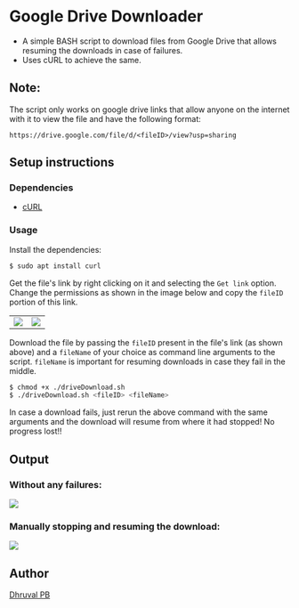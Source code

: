 # Google Drive Downloader

* A simple BASH script to download files from Google Drive that allows resuming the downloads in case of failures.
* Uses cURL to achieve the same.

## Note: 

The script only works on google drive links that allow anyone on the internet with it to view the file and have the following format:

```
https://drive.google.com/file/d/<fileID>/view?usp=sharing
```

## Setup instructions

### Dependencies

- [cURL](https://curl.se/)

### Usage

Install the dependencies:
```bash
$ sudo apt install curl
```

Get the file's link by right clicking on it and selecting the `Get link` option. Change the permissions as shown in the image below and copy the `fileID` portion of this link.
<table>
    <tr>
        <td valign="top"><img src="https://imgur.com/uiVIR45.jpg"></td>
        <td valign="top"><img src="https://imgur.com/wpyKx8d.jpg"></td>
    </tr>
</table>

Download the file by passing the `fileID` present in the file's link (as shown above) and a `fileName` of your choice as command line arguments to the script. `fileName` is important for resuming downloads in case they fail in the middle.

```bash
$ chmod +x ./driveDownload.sh
$ ./driveDownload.sh <fileID> <fileName> 
```

In case a download fails, just rerun the above command with the same arguments and the download will resume from where it had stopped! 
No progress lost!!

## Output

### Without any failures:

<img src="https://imgur.com/NLIFvll.jpg">

### Manually stopping and resuming the download:

<img src="https://imgur.com/BMu0nKu.jpg">

## Author

[Dhruval PB](https://github.com/Dhruval360)
